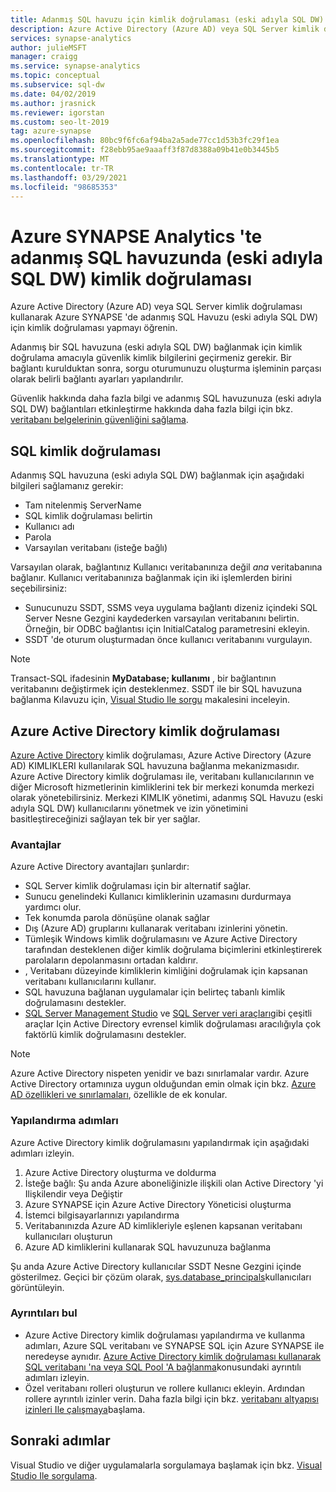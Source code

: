 ```yaml
---
title: Adanmış SQL havuzu için kimlik doğrulaması (eski adıyla SQL DW)
description: Azure Active Directory (Azure AD) veya SQL Server kimlik doğrulaması kullanarak Azure SYNAPSE Analytics 'te adanmış SQL havuzunda (eski adıyla SQL DW) kimlik doğrulaması yapmayı öğrenin.
services: synapse-analytics
author: julieMSFT
manager: craigg
ms.service: synapse-analytics
ms.topic: conceptual
ms.subservice: sql-dw
ms.date: 04/02/2019
ms.author: jrasnick
ms.reviewer: igorstan
ms.custom: seo-lt-2019
tag: azure-synapse
ms.openlocfilehash: 80bc9f6fc6af94ba2a5ade77cc1d53b3fc29f1ea
ms.sourcegitcommit: f28ebb95ae9aaaff3f87d8388a09b41e0b3445b5
ms.translationtype: MT
ms.contentlocale: tr-TR
ms.lasthandoff: 03/29/2021
ms.locfileid: "98685353"
---
```

# <a name="authenticate-to-dedicated-sql-pool-formerly-sql-dw-in-azure-synapse-analytics"></a>Azure SYNAPSE Analytics 'te adanmış SQL havuzunda (eski adıyla SQL DW) kimlik doğrulaması

Azure Active Directory (Azure AD) veya SQL Server kimlik doğrulaması kullanarak Azure SYNAPSE 'de adanmış SQL Havuzu (eski adıyla SQL DW) için kimlik doğrulaması yapmayı öğrenin.

Adanmış bir SQL havuzuna (eski adıyla SQL DW) bağlanmak için kimlik doğrulama amacıyla güvenlik kimlik bilgilerini geçirmeniz gerekir. Bir bağlantı kurulduktan sonra, sorgu oturumunuzu oluşturma işleminin parçası olarak belirli bağlantı ayarları yapılandırılır.  

Güvenlik hakkında daha fazla bilgi ve adanmış SQL havuzunuza (eski adıyla SQL DW) bağlantıları etkinleştirme hakkında daha fazla bilgi için bkz. [veritabanı belgelerinin güvenliğini sağlama](sql-data-warehouse-overview-manage-security.md).

## <a name="sql-authentication"></a>SQL kimlik doğrulaması

Adanmış SQL havuzuna (eski adıyla SQL DW) bağlanmak için aşağıdaki bilgileri sağlamanız gerekir:

* Tam nitelenmiş ServerName
* SQL kimlik doğrulaması belirtin
* Kullanıcı adı
* Parola
* Varsayılan veritabanı (isteğe bağlı)

Varsayılan olarak, bağlantınız Kullanıcı veritabanınıza değil *ana* veritabanına bağlanır. Kullanıcı veritabanınıza bağlanmak için iki işlemlerden birini seçebilirsiniz:

* Sunucunuzu SSDT, SSMS veya uygulama bağlantı dizeniz içindeki SQL Server Nesne Gezgini kaydederken varsayılan veritabanını belirtin. Örneğin, bir ODBC bağlantısı için InitialCatalog parametresini ekleyin.
* SSDT 'de oturum oluşturmadan önce kullanıcı veritabanını vurgulayın.

> [!NOTE]
> Transact-SQL ifadesinin **MyDatabase; kullanımı** , bir bağlantının veritabanını değiştirmek için desteklenmez. SSDT ile bir SQL havuzuna bağlanma Kılavuzu için, [Visual Studio Ile sorgu](sql-data-warehouse-query-visual-studio.md) makalesini inceleyin.

## <a name="azure-active-directory-authentication"></a>Azure Active Directory kimlik doğrulaması

[Azure Active Directory](../../active-directory/fundamentals/active-directory-whatis.md?toc=/azure/synapse-analytics/sql-data-warehouse/toc.json&bc=/azure/synapse-analytics/sql-data-warehouse/breadcrumb/toc.json) kimlik doğrulaması, Azure Active Directory (Azure AD) KIMLIKLERI kullanılarak SQL havuzuna bağlanma mekanizmasıdır. Azure Active Directory kimlik doğrulaması ile, veritabanı kullanıcılarının ve diğer Microsoft hizmetlerinin kimliklerini tek bir merkezi konumda merkezi olarak yönetebilirsiniz. Merkezi KIMLIK yönetimi, adanmış SQL Havuzu (eski adıyla SQL DW) kullanıcılarını yönetmek ve izin yönetimini basitleştireceğinizi sağlayan tek bir yer sağlar.

### <a name="benefits"></a>Avantajlar

Azure Active Directory avantajları şunlardır:

* SQL Server kimlik doğrulaması için bir alternatif sağlar.
* Sunucu genelindeki Kullanıcı kimliklerinin uzamasını durdurmaya yardımcı olur.
* Tek konumda parola dönüşüne olanak sağlar
* Dış (Azure AD) gruplarını kullanarak veritabanı izinlerini yönetin.
* Tümleşik Windows kimlik doğrulamasını ve Azure Active Directory tarafından desteklenen diğer kimlik doğrulama biçimlerini etkinleştirerek parolaların depolanmasını ortadan kaldırır.
* , Veritabanı düzeyinde kimliklerin kimliğini doğrulamak için kapsanan veritabanı kullanıcılarını kullanır.
* SQL havuzuna bağlanan uygulamalar için belirteç tabanlı kimlik doğrulamasını destekler.
* [SQL Server Management Studio](../../azure-sql/database/authentication-mfa-ssms-overview.md?toc=/azure/synapse-analytics/sql-data-warehouse/toc.json&bc=/azure/synapse-analytics/sql-data-warehouse/breadcrumb/toc.json) ve [SQL Server veri araçları](/sql/ssdt/azure-active-directory?toc=/azure/synapse-analytics/sql-data-warehouse/toc.json&bc=/azure/synapse-analytics/sql-data-warehouse/breadcrumb/toc.json&view=azure-sqldw-latest&preserve-view=true)gibi çeşitli araçlar Için Active Directory evrensel kimlik doğrulaması aracılığıyla çok faktörlü kimlik doğrulamasını destekler.

> [!NOTE]
> Azure Active Directory nispeten yenidir ve bazı sınırlamalar vardır. Azure Active Directory ortamınıza uygun olduğundan emin olmak için bkz. [Azure AD özellikleri ve sınırlamaları](../../azure-sql/database/authentication-aad-overview.md?toc=/azure/synapse-analytics/sql-data-warehouse/toc.json&bc=/azure/synapse-analytics/sql-data-warehouse/breadcrumb/toc.json#azure-ad-features-and-limitations), özellikle de ek konular.

### <a name="configuration-steps"></a>Yapılandırma adımları

Azure Active Directory kimlik doğrulamasını yapılandırmak için aşağıdaki adımları izleyin.

1. Azure Active Directory oluşturma ve doldurma
2. İsteğe bağlı: Şu anda Azure aboneliğinizle ilişkili olan Active Directory 'yi Ilişkilendir veya Değiştir
3. Azure SYNAPSE için Azure Active Directory Yöneticisi oluşturma
4. İstemci bilgisayarlarınızı yapılandırma
5. Veritabanınızda Azure AD kimlikleriyle eşlenen kapsanan veritabanı kullanıcıları oluşturun
6. Azure AD kimliklerini kullanarak SQL havuzunuza bağlanma

Şu anda Azure Active Directory kullanıcılar SSDT Nesne Gezgini içinde gösterilmez. Geçici bir çözüm olarak, [sys.database_principals](/sql/relational-databases/system-catalog-views/sys-database-principals-transact-sql?toc=/azure/synapse-analytics/sql-data-warehouse/toc.json&bc=/azure/synapse-analytics/sql-data-warehouse/breadcrumb/toc.json&view=azure-sqldw-latest&preserve-view=true)kullanıcıları görüntüleyin.

### <a name="find-the-details"></a>Ayrıntıları bul

* Azure Active Directory kimlik doğrulaması yapılandırma ve kullanma adımları, Azure SQL veritabanı ve SYNAPSE SQL için Azure SYNAPSE ile neredeyse aynıdır. [Azure Active Directory kimlik doğrulaması kullanarak SQL veritabanı 'na veya SQL Pool 'A bağlanma](../../azure-sql/database/authentication-aad-overview.md?toc=/azure/synapse-analytics/sql-data-warehouse/toc.json&bc=/azure/synapse-analytics/sql-data-warehouse/breadcrumb/toc.json)konusundaki ayrıntılı adımları izleyin.
* Özel veritabanı rolleri oluşturun ve rollere kullanıcı ekleyin. Ardından rollere ayrıntılı izinler verin. Daha fazla bilgi için bkz. [veritabanı altyapısı izinleri Ile çalışmaya](/sql/relational-databases/security/authentication-access/getting-started-with-database-engine-permissions?toc=/azure/synapse-analytics/sql-data-warehouse/toc.json&bc=/azure/synapse-analytics/sql-data-warehouse/breadcrumb/toc.json&view=azure-sqldw-latest&preserve-view=true)başlama.

## <a name="next-steps"></a>Sonraki adımlar

Visual Studio ve diğer uygulamalarla sorgulamaya başlamak için bkz. [Visual Studio Ile sorgulama](sql-data-warehouse-query-visual-studio.md).
